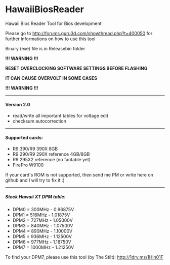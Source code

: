 # HawaiiBiosReader
Hawaii Bios Reader Tool for Bios development

Please go to http://forums.guru3d.com/showthread.php?t=400050 for further informations on how to use this tool

Binary (exe) file is in Releasebin folder

**!!! WARNING !!!**

**RESET OVERCLOCKING SOFTWARE SETTINGS BEFORE FLASHING**

**IT CAN CAUSE OVERVOLT IN SOME CASES**

**!!! WARNING !!!**

<hr/>

#### Version 2.0
- read/write all important tables for voltage edit
- checksum autocorrection

<hr/>

#### Supported cards:
* R9 390/R9 390X 8GB
* R9 290/R9 290X reference 4GB/8GB
* R9 295X2 reference (no fantable yet)
* FirePro W9100

If your card's ROM is not supported, then send me PM or write here on github and I will try to fix it :)

<hr/>

##### Stock Hawaii XT DPM table:

* DPM0 = 300MHz - 0.96875V
* DPM1 = 516MHz - 1.01875V
* DPM2 = 727MHz - 1.05000V
* DPM3 = 840MHz - 1.07500V
* DPM4 = 890MHz - 1.10000V
* DPM5 = 936MHz - 1.12500V
* DPM6 = 977MHz - 1.18750V
* DPM7 = 1000MHz - 1.21250V

To find your DPM7, please use this tool (by The Stilt): http://1drv.ms/1Hln01F
